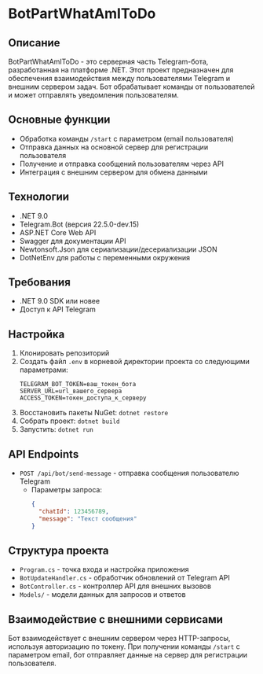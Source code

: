 # BotPartWhatAmIToDo

## Описание
BotPartWhatAmIToDo - это серверная часть Telegram-бота, разработанная на платформе .NET. Этот проект предназначен для обеспечения взаимодействия между пользователями Telegram и внешним сервером задач. Бот обрабатывает команды от пользователей и может отправлять уведомления пользователям.

## Основные функции
- Обработка команды `/start` с параметром (email пользователя)
- Отправка данных на основной сервер для регистрации пользователя
- Получение и отправка сообщений пользователям через API
- Интеграция с внешним сервером для обмена данными

## Технологии
- .NET 9.0
- Telegram.Bot (версия 22.5.0-dev.15)
- ASP.NET Core Web API
- Swagger для документации API
- Newtonsoft.Json для сериализации/десериализации JSON
- DotNetEnv для работы с переменными окружения

## Требования
- .NET 9.0 SDK или новее
- Доступ к API Telegram

## Настройка
1. Клонировать репозиторий
2. Создать файл `.env` в корневой директории проекта со следующими параметрами:
   ```
   TELEGRAM_BOT_TOKEN=ваш_токен_бота
   SERVER_URL=url_вашего_сервера
   ACCESS_TOKEN=токен_доступа_к_серверу
   ```
3. Восстановить пакеты NuGet: `dotnet restore`
4. Собрать проект: `dotnet build`
5. Запустить: `dotnet run`

## API Endpoints
- `POST /api/bot/send-message` - отправка сообщения пользователю Telegram
  - Параметры запроса:
    ```json
    {
      "chatId": 123456789,
      "message": "Текст сообщения"
    }
    ```

## Структура проекта
- `Program.cs` - точка входа и настройка приложения
- `BotUpdateHandler.cs` - обработчик обновлений от Telegram API
- `BotController.cs` - контроллер API для внешних вызовов
- `Models/` - модели данных для запросов и ответов

## Взаимодействие с внешними сервисами
Бот взаимодействует с внешним сервером через HTTP-запросы, используя авторизацию по токену. При получении команды `/start` с параметром email, бот отправляет данные на сервер для регистрации пользователя.
